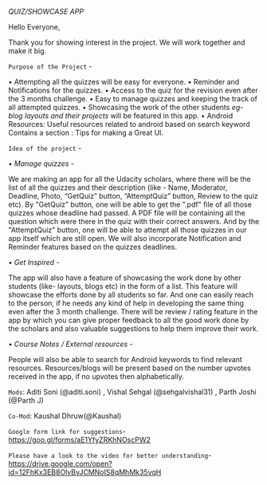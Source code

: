 *QUIZ/SHOWCASE APP*

Hello Everyone,

Thank you for showing interest in the project. We will work together and make it big.

`Purpose of the Project` -

• Attempting all the quizzes will be easy for everyone.
• Reminder and Notifications for the quizzes.
• Access to the quiz for the revision even after the 3 months challenge. 
• Easy to manage quizzes and keeping the track of all attempted quizzes.
• Showcasing the work of the other students *eg- blog layouts and their projects* will be featured in this app.
• Android Resources: Useful resources related to android based on search keyword
Contains a section : Tips for making a Great UI.

`Idea of the project` -

• *Manage quizzes* -

We are making an app for all the Udacity scholars, where there will be the list of all the quizzes and their description (like - Name, Moderator, Deadline, Photo, “GetQuiz” button, “AttemptQuiz” button, Review to the quiz etc). By "GetQuiz" button, one will be able to get the ".pdf" file of all those quizzes whose deadline had passed. A PDF file will be containing all the question which were there in the quiz with their correct answers. And by the "AttemptQuiz" button, one will be able to attempt all those quizzes in our app itself which are still open. We will also incorporate Notification and Reminder features based on the quizzes deadlines.

• *Get Inspired* -

The app will also have a feature of showcasing the work done by other students (like- layouts, blogs etc) in the form of a list. This feature will showcase the efforts done by all students so far. And one can easily reach to the person, if he needs any kind of help in developing the same thing even after the 3 month challenge. There will be review / rating feature in the app by which you can give proper feedback to all the good work done by the scholars and also valuable suggestions to help them improve their work.

• *Course Notes / External resources* -

People will also be able to search for Android keywords to find relevant resources. Resources/blogs will be present based on the number upvotes received in the app, if no upvotes then alphabetically.

`Mods`: Aditi Soni (@aditi.soni) , Vishal Sehgal (@sehgalvishal31) , Parth Joshi (@Parth J)

`Co-Mod`: Kaushal Dhruw(@Kaushal)

`Google form link for suggestions`- https://goo.gl/forms/aE1YfyZRKhNOscPW2

`Please have a look to the video for better understanding`- https://drive.google.com/open?id=12FhKx3EB8OlvBvJCMNoIS8qMhMk35vqH
